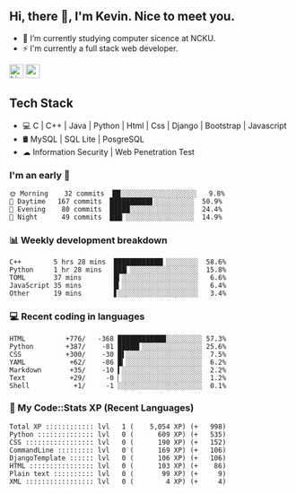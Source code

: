 ## Hi, there 👋, I'm Kevin. Nice to meet you.

- 🌱 I’m currently studying computer sicence at NCKU.
- ⚡ I'm currently a full stack web developer.

<a href="https://www.linkedin.com/in/kevin12686/"><img alt="LinkedIn" src="https://img.shields.io/badge/linkedin%20-%230077B5.svg?&style=for-the-badge&logo=linkedin&logoColor=white" height=25></a>
<a href="https://www.instagram.com/kevin12686/"><img src="https://img.shields.io/badge/instagram-3f729b?&style=for-the-badge&logo=instagram&logoColor=white" height=25></a>

## Tech Stack

* 💻 C | C++ | Java | Python | Html | Css | Django | Bootstrap | Javascript
* 🛢️ MySQL | SQL Lite | PosgreSQL
* ☁ Information Security | Web Penetration Test

### I'm an early 🐤

<!-- early_bird start -->

```text
🌞 Morning    32 commits  ██░░░░░░░░░░░░░░░░░░░   9.8%
🌆 Daytime   167 commits  ██████████▋░░░░░░░░░░  50.9%
🌃 Evening    80 commits  █████░░░░░░░░░░░░░░░░  24.4%
🌙 Night      49 commits  ███▏░░░░░░░░░░░░░░░░░  14.9%
```

<!-- early_bird end -->

### 📊 Weekly development breakdown

<!-- code_time start -->

```text
C++        5 hrs 28 mins  ████████████▎░░░░░░░░  58.6%
Python     1 hr 28 mins   ███▎░░░░░░░░░░░░░░░░░  15.8%
TOML       37 mins        █▍░░░░░░░░░░░░░░░░░░░   6.6%
JavaScript 35 mins        █▎░░░░░░░░░░░░░░░░░░░   6.4%
Other      19 mins        ▋░░░░░░░░░░░░░░░░░░░░   3.4%
```

<!-- code_time end -->

### 💻 Recent coding in languages

<!-- code_diff start -->

```text
HTML          +776/   -368 ████████████░░░░░░░░░ 57.3%
Python        +387/    -81 █████▍░░░░░░░░░░░░░░░ 25.6%
CSS           +300/    -30 █▌░░░░░░░░░░░░░░░░░░░  7.5%
YAML           +62/    -86 █▎░░░░░░░░░░░░░░░░░░░  6.2%
Markdown       +35/    -10 ▍░░░░░░░░░░░░░░░░░░░░  2.2%
Text           +29/     -0 ▏░░░░░░░░░░░░░░░░░░░░  1.2%
Shell           +1/     -1 ░░░░░░░░░░░░░░░░░░░░░  0.1%
```

<!-- code_diff end -->

### 🧰 My Code::Stats XP (Recent Languages)

<!-- codestats start -->

```text
Total XP :::::::::::: lvl   1 (    5,054 XP) (+   998)
Python :::::::::::::: lvl   0 (      609 XP) (+   535)
CSS ::::::::::::::::: lvl   0 (      190 XP) (+   152)
CommandLine ::::::::: lvl   0 (      169 XP) (+   106)
DjangoTemplate :::::: lvl   0 (      106 XP) (+   106)
HTML :::::::::::::::: lvl   0 (      103 XP) (+    86)
Plain text :::::::::: lvl   0 (       99 XP) (+     9)
XML ::::::::::::::::: lvl   0 (        4 XP) (+     4)
```

<!-- codestats end -->
